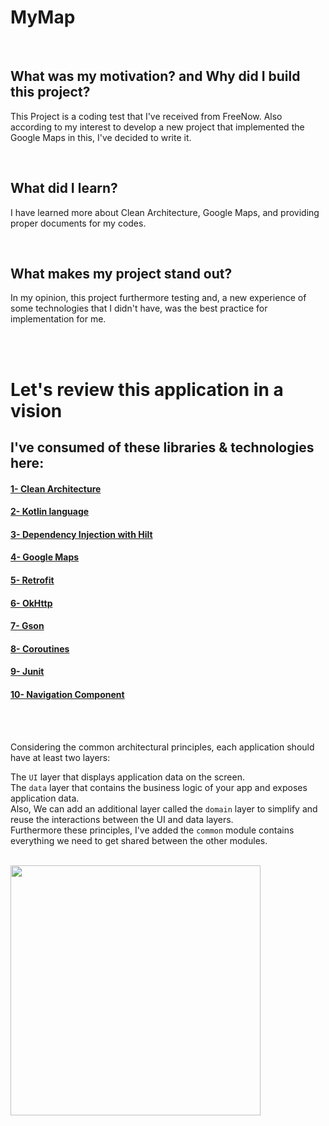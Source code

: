 # MyMap


<br/>

## What was my motivation? and Why did I build this project?

This Project is a coding test that I've received from FreeNow.
Also according to my interest to develop a new project that implemented the Google Maps in this, I've decided to write it.


<br/>

## What did I learn?

I have learned more about Clean Architecture, Google Maps, and providing proper documents for my codes.


<br/>

## What makes my project stand out?

In my opinion, this project furthermore testing and, a new experience of some technologies that I didn't have, was the best practice for implementation for me.


<br/>
<br/>


# Let's review this application in a vision
## I've consumed of these libraries & technologies here:
 
 #### [1- Clean Architecture](https://developer.android.com/topic/architecture)

 #### [2- Kotlin language](https://developer.android.com/kotlin)
 
 #### [3- Dependency Injection with Hilt](https://developer.android.com/training/dependency-injection/hilt-android)
 
 #### [4- Google Maps](https://developers.google.com/maps/documentation/android-sdk/start)
 
 #### [5- Retrofit](https://square.github.io/retrofit)
 
 #### [6- OkHttp](https://square.github.io/okhttp)
 
 #### [7- Gson](https://github.com/google/gson)
 
 #### [8- Coroutines](https://developer.android.com/kotlin/coroutines)
  
 #### [9- Junit](https://developer.android.com/training/testing/local-tests) 
  
 #### [10- Navigation Component](https://developer.android.com/guide/navigation)
 
 
 <br/>
 <br/>


Considering the common architectural principles, each application should have at least two layers:

The `UI` layer that displays application data on the screen.<br/>
The `data` layer that contains the business logic of your app and exposes application data.<br/>
Also, We can add an additional layer called the `domain` layer to simplify and reuse the interactions between the UI and data layers.<br/>
Furthermore these principles, I've added the `common` module contains everything we need to get shared between the other modules.<br/>

<br/>

<img src="https://user-images.githubusercontent.com/42710606/166325914-e4acedd9-4e5d-412f-98cd-295f925cbc94.png" width="400px" />


